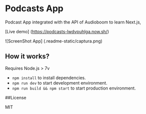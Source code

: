 # Podcasts App

Podcast App integrated with the API of Audioboom to learn Next.js,

[Live demo] (https://podcasts-lwdvpuhlga.now.sh/)

![ScreenShot App] (.readme-static/captura.png)

## How it works?

Requires Node.js > 7v 

* `npm install` to install dependencies.
* `npm run dev` to start development environment.
* `npm run build && npm start` to start production environment. 

##License

MIT